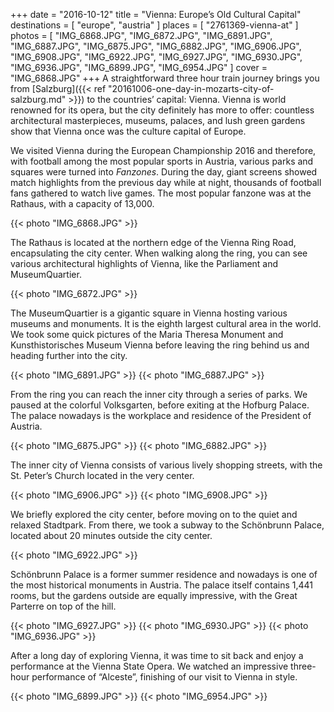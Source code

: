+++
date    = "2016-10-12"
title   = "Vienna: Europe’s Old Cultural Capital"
destinations = [ "europe", "austria" ]
places  = [ "2761369-vienna-at" ]
photos  = [
  "IMG_6868.JPG", "IMG_6872.JPG", "IMG_6891.JPG", "IMG_6887.JPG", "IMG_6875.JPG",
  "IMG_6882.JPG", "IMG_6906.JPG", "IMG_6908.JPG", "IMG_6922.JPG", "IMG_6927.JPG",
  "IMG_6930.JPG", "IMG_6936.JPG", "IMG_6899.JPG", "IMG_6954.JPG"
]
cover = "IMG_6868.JPG"
+++
A straightforward three hour train journey brings you from [Salzburg]({{< ref "20161006-one-day-in-mozarts-city-of-salzburg.md" >}}) to the countries’ capital: Vienna. Vienna is world renowned for its opera, but the city definitely has more to offer: countless architectural masterpieces, museums, palaces, and lush green gardens show that Vienna once was the culture capital of Europe.
<!--more-->
We visited Vienna during the European Championship 2016 and therefore, with football among the most popular sports in Austria, various parks and squares were turned into *Fanzones*. During the day, giant screens showed match highlights from the previous day while at night, thousands of football fans gathered to watch live games. The most popular fanzone was at the Rathaus, with a capacity of 13,000.

{{< photo "IMG_6868.JPG" >}}

The Rathaus is located at the northern edge of the Vienna Ring Road, encapsulating the city center. When walking along the ring, you can see various architectural highlights of Vienna, like the Parliament and MuseumQuartier.

{{< photo "IMG_6872.JPG" >}}

The MuseumQuartier is a gigantic square in Vienna hosting various museums and monuments. It is the eighth largest cultural area in the world. We took some quick pictures of the Maria Theresa Monument and Kunsthistorisches Museum Vienna before leaving the ring behind us and heading further into the city.

{{< photo "IMG_6891.JPG" >}}
{{< photo "IMG_6887.JPG" >}}

From the ring you can reach the inner city through a series of parks. We paused at the colorful Volksgarten, before exiting at the Hofburg Palace. The palace nowadays is the workplace and residence of the President of Austria.

{{< photo "IMG_6875.JPG" >}}
{{< photo "IMG_6882.JPG" >}}

The inner city of Vienna consists of various lively shopping streets, with the St. Peter’s Church located in the very center.

{{< photo "IMG_6906.JPG" >}}
{{< photo "IMG_6908.JPG" >}}

We briefly explored the city center, before moving on to the quiet and relaxed Stadtpark. From there, we took a subway to the Schönbrunn Palace, located about 20 minutes outside the city center.

{{< photo "IMG_6922.JPG" >}}

Schönbrunn Palace is a former summer residence and nowadays is one of the most historical monuments in Austria. The palace itself contains 1,441 rooms, but the gardens outside are equally impressive, with the Great Parterre on top of the hill.

{{< photo "IMG_6927.JPG" >}}
{{< photo "IMG_6930.JPG" >}}
{{< photo "IMG_6936.JPG" >}}

After a long day of exploring Vienna, it was time to sit back and enjoy a performance at the Vienna State Opera. We watched an impressive three-hour performance of “Alceste”, finishing of our visit to Vienna in style.

{{< photo "IMG_6899.JPG" >}}
{{< photo "IMG_6954.JPG" >}}